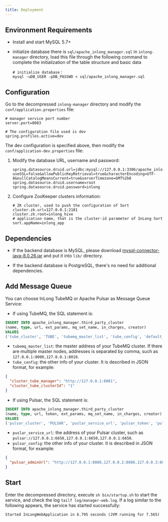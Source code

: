 ```yaml
---
title: Deployment
---
```


## Environment Requirements
- Install and start MySQL 5.7+
- initialize database
  there is `sql/apache_inlong_manager.sql` in `inlong-manager` directory, load this file through the
  following command to complete the initialization of the table structure and basic data

  ```shell
  # initialize database：
  mysql -uDB_USER -pDB_PASSWD < sql/apache_inlong_manager.sql
  ```

## Configuration

Go to the decompressed `inlong-manager` directory and modify the `conf/application.properties` file:

```properties
# manager service port number
server.port=8083

# The configuration file used is dev
spring.profiles.active=dev
```

The dev configuration is specified above, then modify the `conf/application-dev.properties` file:

1) Modify the database URL, username and password:

   ```properties
   spring.datasource.druid.url=jdbc:mysql://127.0.0.1:3306/apache_inlong_manager?useSSL=false&allowPublicKeyRetrieval=true&characterEncoding=UTF-8&nullCatalogMeansCurrent=true&serverTimezone=GMT%2b8
   spring.datasource.druid.username=root
   spring.datasource.druid.password=inlong
   ```
 
2) Configure ZooKeeper clusters information:

   ```properties
   # ZK cluster, used to push the configuration of Sort
   cluster.zk.url=127.0.0.1:2181
   cluster.zk.root=inlong_hive
   # application name, that is the cluster-id parameter of InLong Sort
   sort.appName=inlong_app
   ```

## Dependencies
- If the backend database is MySQL, please download [mysql-connector-java-8.0.26.jar](https://repo1.maven.org/maven2/mysql/mysql-connector-java/8.0.26/mysql-connector-java-8.0.26.jar) and put it into `lib/` directory.

- If the backend database is PostgreSQL, there's no need for additional dependencies.

## Add Message Queue
You can choose InLong TubeMQ or Apache Pulsar as Message Queue Service:
- If using TubeMQ, the SQL statement is:

```sql
INSERT INTO apache_inlong_manager.third_party_cluster 
(name, type, url, ext_params, mq_set_name, in_charges, creator)
VALUES 
('tube_cluster', 'TUBE', 'tubemq_master_list', 'tube_config', 'default_set_name', 'admin', 'admin');
```

- `tubemq_master_list`: the master address of your TubeMQ cluster. If there are multiple master nodes, addresses is separated by comma, such as `127.0.0.1:8000,127.0.0.1:8010`.
- `tube_config`: the other info of your cluster. It is described in JSON format, for example:

```json
{
  "cluster_tube_manager": "http://127.0.0.1:8081",
  "cluster_tube_clusterId": "1"
}
```

- If using Pulsar, the SQL statement is:

```sql
INSERT INTO apache_inlong_manager.third_party_cluster 
(name, type, url, token, ext_params, mq_set_name, in_charges, creator)
VALUES 
('pulsar_cluster', 'PULSAR', 'puslar_service_url', 'pulsar_token', 'pulsar_config', 'default_set_name', 'admin', 'admin');
```

- `puslar_service_url`: the address of your Pulsar cluster, such as `pulsar://127.0.0.1:6650,127.0.0.1:6650,127.0.0.1:6650`.
- `pulsar_config`: the other info of your cluster. It is described in JSON format, for example:

```json
{
  "pulsar_adminUrl": "http://127.0.0.1:8080,127.0.0.2:8080,127.0.0.3:8080"
}
```

## Start

Enter the decompressed directory, execute `sh bin/startup.sh` to start the service, and check the
log `tailf log/manager-web.log`. If a log similar to the following appears, the service has started successfully:

```shell
Started InLongWebApplication in 6.795 seconds (JVM running for 7.565)
```